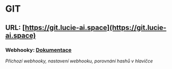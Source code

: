 # GIT
## URL: [https://git.lucie-ai.space](https://git.lucie-ai.space)

### Webhooky: [Dokumentace](https://git.lucie-ai.space/Lucie-Ai/Documentation/src/master/git/webhooks.md)
*Příchozí webhooky, nastavení webhooku, porovnání hashů v hlavičce*



